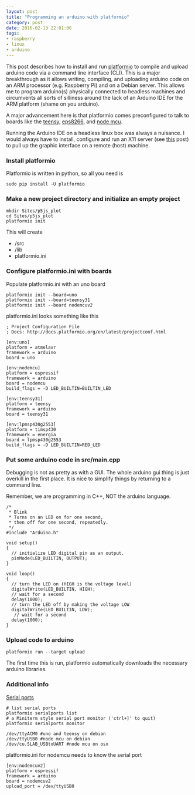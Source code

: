 ```yaml
---
layout: post
title: "Programming an arduino with platformio"
category: post
date: 2016-02-13 22:01:06
tags:
- raspberry
- linux
- arduino
---
```


This post describes how to install and run [platformio][1] to compile and upload arduino code via a command line interface (CLI). This is a major breakthrough as it allows writing, compiling, and uploading arduino code on an ARM processor (e.g. Raspberry Pi) and on a Debian server. This allows me to program arduino(s) physically connected to headless machines and circumvents all sorts of silliness around the lack of an Arduino IDE for the ARM platform (shame on you arduino).

A major advancement here is that platformio comes preconfigured to talk to boards like the [teensy][4], [eps8266][5], and [node mcu][3].

Running the Arduino IDE on a headless linux box was always a nuisance. I would always have to install, configure and run an X11 server (see [this][6] post) to pull up the graphic interface on a remote (host) machine. 
  
### Install platformio

Platformio is written in python, so all you need is

    sudo pip install -U platformio

### Make a new project directory and initialize an empty project

	mkdir Sites/p5js_plot
	cd Sites/p5js_plot
	platformio init

This will create

  - /src
  - /lib
  - platformio.ini

### Configure platformio.ini with boards

Populate platformio.ini with an uno board

	platformio init --board=uno
	platformio init --board=teensy31
	platformio init --board nodemcuv2

platformio.ini looks something like this

	; Project Configuration File
	; Docs: http://docs.platformio.org/en/latest/projectconf.html
	
	[env:uno]
	platform = atmelavr
	framework = arduino
	board = uno
	
	[env:nodemcu]
	platform = espressif
	framework = arduino
	board = nodemcu
	build_flags = -D LED_BUILTIN=BUILTIN_LED

	[env:teensy31]
	platform = teensy
	framework = arduino
	board = teensy31

	[env:lpmsp430g2553]
	platform = timsp430
	framework = energia
	board = lpmsp430g2553
	build_flags = -D LED_BUILTIN=RED_LED

### Put some arduino code in src/main.cpp

Debugging is not as pretty as with a GUI. The whole arduino gui thing is just overkill in the first place. It is nice to simplify things by returning to a command line.

Remember, we are programming in C++, NOT the arduino language.

~~~
/*
 * Blink
 * Turns on an LED on for one second,
 * then off for one second, repeatedly.
 */
#include "Arduino.h"

void setup()
{
  // initialize LED digital pin as an output.
  pinMode(LED_BUILTIN, OUTPUT);
}

void loop()
{
  // turn the LED on (HIGH is the voltage level)
  digitalWrite(LED_BUILTIN, HIGH);
  // wait for a second
  delay(1000);
  // turn the LED off by making the voltage LOW
  digitalWrite(LED_BUILTIN, LOW);
   // wait for a second
  delay(1000);
}
~~~

### Upload code to arduino

	platformio run --target upload

The first time this is run, platformio automatically downloads the necessary arduino libraries.

### Additional info

[Serial ports][7]
 
	# list serial ports
	platformio serialports list
	# a Miniterm style serial port monitor ('ctrl+]' to quit)
	platformio serialports monitor

	/dev/ttyACM0 #uno and teensy on debian
	/dev/ttyUSB0 #node mcu on debian
	/dev/cu.SLAB_USBtoUART #node mcu on osx

platformio.ini for nodemcu needs to know the serial port

	[env:nodemcuv2]
	platform = espressif
	framework = arduino
	board = nodemcuv2
	upload_port = /dev/ttyUSB0

[1]: http://platformio.org/
[2]: http://p5js.org/
[3]: http://nodemcu.com/index_en.html#fr_54747361d775ef1a3600000f
[4]: https://www.pjrc.com/store/teensy32.html
[5]: https://www.adafruit.com/products/2471
[6]: /post/2015/05/05/X11-on-Raspberry/
[7]: http://docs.platformio.org/en/latest/userguide/cmd_serialports.html

